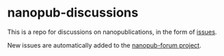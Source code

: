 # nanopub-discussions

This is a repo for discussions on nanopublications, in the form of [issues](https://github.com/Nanopublication/nanopub-discussions/issues).

New issues are automatically added to the [nanopub-forum project](https://github.com/orgs/Nanopublication/projects/1).
